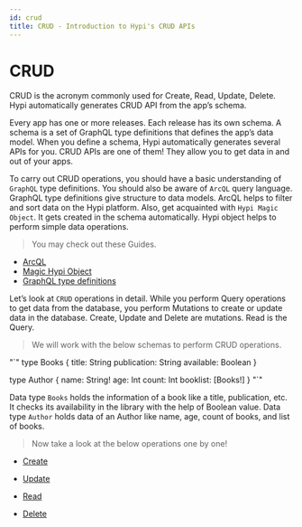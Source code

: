 ```yaml
---
id: crud
title: CRUD - Introduction to Hypi's CRUD APIs
---
```

# CRUD

CRUD is the acronym commonly used for Create, Read, Update, Delete. Hypi automatically generates CRUD API from the app’s schema.

Every app has one or more releases. Each release has its own schema. A schema is a set of GraphQL type definitions that defines the app’s data model. When you define a schema, Hypi automatically generates several APIs for you. CRUD APIs are one of them! They allow you to get data in and out of your apps.

To carry out CRUD operations, you should have a basic understanding of `GraphQL` type definitions. You should also be aware of `ArcQL` query language. GraphQL type definitions give structure to data models. ArcQL helps to filter and sort data on the Hypi platform. Also, get acquainted with `Hypi Magic Object`. It gets created in the schema automatically. Hypi object helps to perform simple data operations.

> You may check out these Guides.

+ [ArcQL]()
+ [Magic Hypi Object]()
+ [GraphQL type definitions]()

Let’s look at `CRUD` operations in detail. While you perform Query operations to get data from the database, you perform Mutations to create or update data in the database. Create, Update and Delete are mutations. Read is the Query.

> We will work with the below schemas to perform CRUD operations.

"`"
  type Books {
  title: String
  publication: String
  available: Boolean
  }

  type Author {
  name: String!
  age: Int
  count: Int
  booklist: \[Books!\]
  }
"`"

Data type `Books` holds the information of a book like a title, publication, etc. It checks its availability in the library with the help of Boolean value. Data type `Author` holds data of an Author like name, age, count of books, and list of books.

> Now take a look at the below operations one by one!

+ [Create]()

+ [Update]()

+ [Read]()

+ [Delete]()